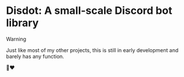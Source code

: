 # Disdot: A small-scale Discord bot library

> [!WARNING]  
> Just like most of my other projects, this is still in early development and barely has any function.

🦊❤️
